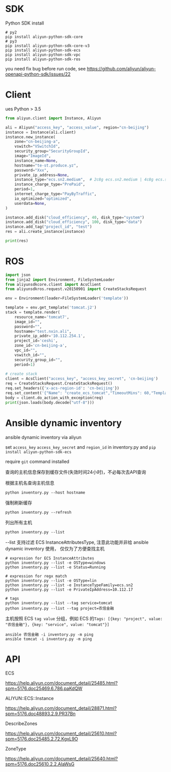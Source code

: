 # SDK
Python SDK install
```
# py2
pip install aliyun-python-sdk-core
# py3
pip install aliyun-python-sdk-core-v3
pip install aliyun-python-sdk-ecs
pip install aliyun-python-sdk-vpc
pip install aliyun-python-sdk-ros
```
you need fix bug before run code, see https://github.com/aliyun/aliyun-openapi-python-sdk/issues/22

# Client
ues Python > 3.5

```python
from aliyun.client import Instance, Aliyun

ali = Aliyun("access_key", "access_value", region="cn-beijing")
instance = Instance(ali.client)
instance.new_instance(
    zone="cn-beijing-a",
    vswitch="VSwitchId",
    security_group="SecurityGroupId",
    image="ImageId",
    instance_name=None,
    hostname="te-st.produce.yz",
    password="Xxx",
    private_ip_address=None,
    instance_type="ecs.sn2.medium",  # 2c8g ecs.sn2.medium | 4c8g ecs.sn1.large
    instance_charge_type="PrePaid",
    period=1,
    internet_charge_type="PayByTraffic",
    io_optimized="optimized",
    userdata=None,
)

instance.add_disk("cloud_efficiency", 40, disk_type="system")
instance.add_disk("cloud_efficiency", 100, disk_type="data")
instance.add_tag("project_id", "test")
res = ali.create_instance(instance)

print(res)
```

# ROS
```python
import json
from jinja2 import Environment, FileSystemLoader
from aliyunsdkcore.client import AcsClient
from aliyunsdkros.request.v20150901 import CreateStacksRequest

env = Environment(loader=FileSystemLoader('template'))

template = env.get_template('tomcat.j2')
stack = template.render(
    resource_name='tomcat7',
    image_id="",
    password="",
    hostname="test.nxin.ali",
    private_ip_addr='10.112.254.1',
    project_id='ceshi',
    zone_id='cn-beijing-a',
    vpc_id="",
    vswitch_id="",
    security_group_id="",
    period=1)
    
# create stack
client = AcsClient("access_key", "access_key_secret", 'cn-beijing')
req = CreateStacksRequest.CreateStacksRequest()
req.set_headers({'x-acs-region-id': 'cn-beijing'})
req.set_content('{"Name": "create_ecs_tomcat","TimeoutMins": 60,"Template": %s}' % stack)
body = client.do_action_with_exception(req)
print(json.loads(body.decode("utf-8")))
```

# Ansible dynamic inventory
ansible dynamic inventory via aliyun

set `access_key` `access_key_secret` and `region_id` in inventory.py
 and `pip install aliyun-python-sdk-ecs`
 
require `git` command installed

查询的主机信息保存到缓存文件(失效时间24小时)，不必每次去API查询


根据主机名查询主机信息
```
python inventory.py --host hostname
```
强制刷新缓存
```
python inventory.py --refresh 
```
列出所有主机
```
python inventory.py --list
```

--list 支持过滤 ECS InstanceAttributesType, 注意此功能并非给 ansible dynamic inventory 使用，
仅仅为了方便查找主机
```
# expression for ECS InstanceAttributes
python inventory.py --list -e OSType=windows
python inventory.py --list -e Status=Running

# expression for regx match
python inventory.py --list -e OSType=lin
python inventory.py --list -e InstanceTypeFamily=ecs.sn2
python inventory.py --list -e PrivateIpAddress=10.112.17

# tags
python inventory.py --list --tag service=tomcat
python inventory.py --list --tag project=农信金融
```

主机按照 ECS `tag value` 分组，例如 ECS 的`Tags: [{key: "project", value: "农信金融"}, {key: "service", value: "tomcat"}]`
```
ansible 农信金融 -i inventory.py -m ping
ansible tomcat -i inventory.py -m ping
```



# API
ECS

https://help.aliyun.com/document_detail/25485.html?spm=5176.doc25469.6.786.paKdQW

ALIYUN::ECS::Instance

https://help.aliyun.com/document_detail/28871.html?spm=5176.doc48893.2.9.PR37Bn

DescribeZones

https://help.aliyun.com/document_detail/25610.html?spm=5176.doc25485.2.72.KgxL9O

ZoneType

https://help.aliyun.com/document_detail/25640.html?spm=5176.doc25610.2.2.AIaWsG
